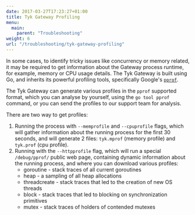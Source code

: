 ```yaml
---
date: 2017-03-27T17:23:27+01:00
title: Tyk Gateway Profiling
menu:
  main:
    parent: "Troubleshooting"
weight: 6
url: "/troubleshooting/tyk-gateway-profiling"
---
```


In some cases, to identify tricky issues like concurrency or memory related, it may be required to get information about the Gateway process runtime, for example, memory or CPU usage details.
The Tyk Gateway is built using Go, and inherits its powerful profiling tools, specifically Google's [`pprof`](https://github.com/google/pprof/blob/master/doc/pprof.md).

The Tyk Gateway can generate various profiles in the `pprof` supported format, which you can analyse by yourself, using the `go tool pprof` command, or you can send the profiles to our support team for analysis.

There are two way to get profiles:
1. Running the process with `--memprofile` and `--cpuprofile` flags, which will gather information about the running process for the first 30 seconds, and will generate 2 files: `tyk.mprof` (memory profile) and `tyk.prof` (cpu profile).
2. Running with the `--httpprofile` flag, which will run a special `/debug/pprof/` public web page, containing dynamic information about the running process, and where you can download various profiles:
    * goroutine    - stack traces of all current goroutines
    * heap         - a sampling of all heap allocations
    * threadcreate - stack traces that led to the creation of new OS threads
    * block        - stack traces that led to blocking on synchronization primitives
    * mutex        - stack traces of holders of contended mutexes
